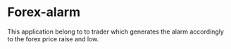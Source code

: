 # Forex-alarm
This application belong to to trader which generates the alarm accordingly to the forex price raise and low.
